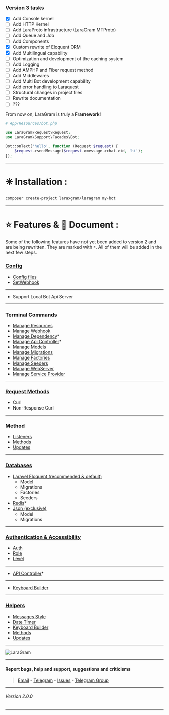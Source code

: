 ### Version 3 tasks

- [x] Add Console kernel
- [ ] Add HTTP Kernel
- [ ] Add LaraProto infrastructure (LaraGram MTProto)
- [ ] Add Queue and Job
- [ ] Add Components
- [x] Custom rewrite of Eloquent ORM
- [x] Add Multilingual capability
- [ ] Optimization and development of the caching system
- [ ] Add Logging
- [ ] Add AMPHP and Fiber request method
- [ ] Add Middlewares
- [ ] Add Multi Bot development capability
- [ ] Add error handling to Laraquest
- [ ] Structural changes in project files
- [ ] Rewrite documentation
- [ ] ???

From now on, LaraGram is truly a **Framework**!

```php 
# App/Resources/bot.php

use LaraGram\Request\Request;
use LaraGram\Support\Facades\Bot;

Bot::onText('hello', function (Request $request) {
    $request->sendMessage($request->message->chat->id, 'hi');
});
```
---

# ✳️ Installation :
```bash
composer create-project laraxgram/laragram my-bot
```
---

# ⭐ Features & 📙 Document :
Some of the following features have not yet been added to version 2 and are being rewritten. They are marked with `*`. All of them will be added in the next few steps.
### [Config](https://github.com/laraXgram/Document/blob/v1.10/config.md)
- [Config files](https://github.com/laraXgram/Document/blob/v1.10/config.md#config-files)
- [SetWebhook](https://github.com/laraXgram/Document/blob/v1.10/config.md#setwebhook)
---
- Support Local Bot Api Server

---
### Terminal Commands
- [Manage Resources](https://github.com/laraXgram/Document/blob/v1.10/commands.md#manage-resource)
- [Manage Webhook](https://github.com/laraXgram/Document/blob/v1.10/commands.md#manage-webhook)
- [Manage Dependency](https://github.com/laraXgram/Document/blob/v1.10/commands.md#manage-dependency)*
- [Manage Api Controller](https://github.com/laraXgram/Document/blob/v1.10/commands.md#manage-api-controller)*
- [Manage Models](https://github.com/laraXgram/Document/blob/v1.10/commands.md#manage-model)
- [Manage Migrations](https://github.com/laraXgram/Document/blob/v1.10/commands.md#manage-migrations)
- [Manage Factories](https://github.com/laraXgram/Document/blob/v1.10/commands.md#manage-factories)
- [Manage Seeders](https://github.com/laraXgram/Document/blob/v1.10/commands.md#manage-seeder)
- [Manage WebServer](https://github.com/laraXgram/Document/blob/v1.10/commands.md#webserver)
- [Manage Service Provider](https://github.com/laraXgram/Document/blob/v1.10/commands.md#service-provider)
---
### [Request Methods](https://github.com/laraXgram/Document/blob/v1.10/methods.md#change-request-method)
- Curl
- Non-Response Curl
---
### Method
- [Listeners](https://github.com/laraXgram/Document/blob/v1.10/methods.md#listeners)
- [Methods](https://github.com/laraXgram/Document/blob/v1.10/methods.md#methods)
- [Updates](https://github.com/laraXgram/Document/blob/v1.10/methods.md#updates)
---
### [Databases](https://github.com/laraXgram/Document/blob/v1.10/databases.md)
- [Laravel Eloquent (recommended & default)](https://github.com/laraXgram/Document/blob/v1.10/eloquent.md)
    - Model
    - Migrations
    - Factories
    - Seeders
- [Redis](https://github.com/laraXgram/Document/blob/v1.10/redis.md)*
- [Json (exclusive)](https://github.com/laraXgram/Document/blob/v1.10/json.md)
    - Model
    - Migrations
---
### [Authentication & Accessibility](https://github.com/laraXgram/Document/blob/v1.10/authentication.md)
- [Auth](https://github.com/laraXgram/Document/blob/v1.10/authentication.md#check-status)
- [Role](https://github.com/laraXgram/Document/blob/v1.10/authentication.md#role)
- [Level](https://github.com/laraXgram/Document/blob/v1.10/authentication.md#level)
---
- [API Controller](https://github.com/laraXgram/Document/blob/v1.10/api.md#api-controller)*
---
- [Keyboard Builder](https://github.com/laraXgram/Document/blob/v1.10/keyboard.md)
---
### [Helpers](https://github.com/laraXgram/Document/blob/v1.10/helpers.md)
- [Messages Style](https://github.com/laraXgram/Document/blob/v1.10/helpers.md#style)
- [Date Timer](https://github.com/laraXgram/Document/blob/v1.10/helpers.md#timer)
- [Keyboard Builder](https://github.com/laraXgram/Document/blob/v1.10/helpers.md#keyboard)
- [Methods](https://github.com/laraXgram/Document/blob/v1.10/helpers.md#methods)
- [Updates](https://github.com/laraXgram/Document/blob/v1.10/helpers.md#updates)
---

![LaraGram](Assets/Image/LaraGram.png)

---

#### Report bugs, help and support, suggestions and criticisms
> [Email](mailto:laraxgram@gmail.com) - [Telegram](https://telegram.me/amirh_krgr) - [Issues](https://github.com/laraXgram/LaraGram/issues) - [Telegram Group](https://telegram.me/LaraGramChat)
---
###### Version 2.0.0

---
